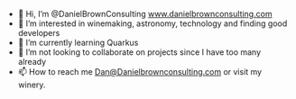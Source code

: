 - 👋 Hi, I’m @DanielBrownConsulting www.danielbrownconsulting.com
- 👀 I’m interested in winemaking, astronomy, technology and finding good developers
- 🌱 I’m currently learning Quarkus
- 💞️ I’m not looking to collaborate on projects since I have too many already
- 📫 How to reach me Dan@Danielbrownconsulting.com or visit my winery.

<!---
DanielBrownConsulting/DanielBrownConsulting is a ✨ special ✨ repository because its `README.md` (this file) appears on your GitHub profile.
You can click the Preview link to take a look at your changes.
--->
